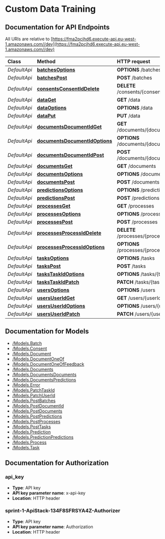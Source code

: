 # Custom Data Training

## Documentation for API Endpoints

All URIs are relative to [https://fma2pcjhd6.execute-api.eu-west-1.amazonaws.com//dev](https://fma2pcjhd6.execute-api.eu-west-1.amazonaws.com//dev)

| Class | Method | HTTP request | Description |
| :--- | :--- | :--- | :--- |
| _DefaultApi_ | [**batchesOptions**](https://github.com/LucidtechAI/las-docs/tree/cdd709d3fac0950bb6223a1135234f14a0c3e2c8/apis/dev/Apis/DefaultApi.md#batchesoptions) | **OPTIONS** /batches |  |
| _DefaultApi_ | [**batchesPost**](https://github.com/LucidtechAI/las-docs/tree/cdd709d3fac0950bb6223a1135234f14a0c3e2c8/apis/dev/Apis/DefaultApi.md#batchespost) | **POST** /batches |  |
| _DefaultApi_ | [**consentsConsentIdDelete**](https://github.com/LucidtechAI/las-docs/tree/cdd709d3fac0950bb6223a1135234f14a0c3e2c8/apis/dev/Apis/DefaultApi.md#consentsconsentiddelete) | **DELETE** /consents/{consentId} |  |
| _DefaultApi_ | [**dataGet**](https://github.com/LucidtechAI/las-docs/tree/cdd709d3fac0950bb6223a1135234f14a0c3e2c8/apis/dev/Apis/DefaultApi.md#dataget) | **GET** /data |  |
| _DefaultApi_ | [**dataOptions**](https://github.com/LucidtechAI/las-docs/tree/cdd709d3fac0950bb6223a1135234f14a0c3e2c8/apis/dev/Apis/DefaultApi.md#dataoptions) | **OPTIONS** /data |  |
| _DefaultApi_ | [**dataPut**](https://github.com/LucidtechAI/las-docs/tree/cdd709d3fac0950bb6223a1135234f14a0c3e2c8/apis/dev/Apis/DefaultApi.md#dataput) | **PUT** /data |  |
| _DefaultApi_ | [**documentsDocumentIdGet**](https://github.com/LucidtechAI/las-docs/tree/cdd709d3fac0950bb6223a1135234f14a0c3e2c8/apis/dev/Apis/DefaultApi.md#documentsdocumentidget) | **GET** /documents/{documentId} |  |
| _DefaultApi_ | [**documentsDocumentIdOptions**](https://github.com/LucidtechAI/las-docs/tree/cdd709d3fac0950bb6223a1135234f14a0c3e2c8/apis/dev/Apis/DefaultApi.md#documentsdocumentidoptions) | **OPTIONS** /documents/{documentId} |  |
| _DefaultApi_ | [**documentsDocumentIdPost**](https://github.com/LucidtechAI/las-docs/tree/cdd709d3fac0950bb6223a1135234f14a0c3e2c8/apis/dev/Apis/DefaultApi.md#documentsdocumentidpost) | **POST** /documents/{documentId} |  |
| _DefaultApi_ | [**documentsGet**](https://github.com/LucidtechAI/las-docs/tree/cdd709d3fac0950bb6223a1135234f14a0c3e2c8/apis/dev/Apis/DefaultApi.md#documentsget) | **GET** /documents |  |
| _DefaultApi_ | [**documentsOptions**](https://github.com/LucidtechAI/las-docs/tree/cdd709d3fac0950bb6223a1135234f14a0c3e2c8/apis/dev/Apis/DefaultApi.md#documentsoptions) | **OPTIONS** /documents |  |
| _DefaultApi_ | [**documentsPost**](https://github.com/LucidtechAI/las-docs/tree/cdd709d3fac0950bb6223a1135234f14a0c3e2c8/apis/dev/Apis/DefaultApi.md#documentspost) | **POST** /documents |  |
| _DefaultApi_ | [**predictionsOptions**](https://github.com/LucidtechAI/las-docs/tree/cdd709d3fac0950bb6223a1135234f14a0c3e2c8/apis/dev/Apis/DefaultApi.md#predictionsoptions) | **OPTIONS** /predictions |  |
| _DefaultApi_ | [**predictionsPost**](https://github.com/LucidtechAI/las-docs/tree/cdd709d3fac0950bb6223a1135234f14a0c3e2c8/apis/dev/Apis/DefaultApi.md#predictionspost) | **POST** /predictions |  |
| _DefaultApi_ | [**processesGet**](https://github.com/LucidtechAI/las-docs/tree/cdd709d3fac0950bb6223a1135234f14a0c3e2c8/apis/dev/Apis/DefaultApi.md#processesget) | **GET** /processes |  |
| _DefaultApi_ | [**processesOptions**](https://github.com/LucidtechAI/las-docs/tree/cdd709d3fac0950bb6223a1135234f14a0c3e2c8/apis/dev/Apis/DefaultApi.md#processesoptions) | **OPTIONS** /processes |  |
| _DefaultApi_ | [**processesPost**](https://github.com/LucidtechAI/las-docs/tree/cdd709d3fac0950bb6223a1135234f14a0c3e2c8/apis/dev/Apis/DefaultApi.md#processespost) | **POST** /processes |  |
| _DefaultApi_ | [**processesProcessIdDelete**](https://github.com/LucidtechAI/las-docs/tree/cdd709d3fac0950bb6223a1135234f14a0c3e2c8/apis/dev/Apis/DefaultApi.md#processesprocessiddelete) | **DELETE** /processes/{processId} |  |
| _DefaultApi_ | [**processesProcessIdOptions**](https://github.com/LucidtechAI/las-docs/tree/cdd709d3fac0950bb6223a1135234f14a0c3e2c8/apis/dev/Apis/DefaultApi.md#processesprocessidoptions) | **OPTIONS** /processes/{processId} |  |
| _DefaultApi_ | [**tasksOptions**](https://github.com/LucidtechAI/las-docs/tree/cdd709d3fac0950bb6223a1135234f14a0c3e2c8/apis/dev/Apis/DefaultApi.md#tasksoptions) | **OPTIONS** /tasks |  |
| _DefaultApi_ | [**tasksPost**](https://github.com/LucidtechAI/las-docs/tree/cdd709d3fac0950bb6223a1135234f14a0c3e2c8/apis/dev/Apis/DefaultApi.md#taskspost) | **POST** /tasks |  |
| _DefaultApi_ | [**tasksTaskIdOptions**](https://github.com/LucidtechAI/las-docs/tree/cdd709d3fac0950bb6223a1135234f14a0c3e2c8/apis/dev/Apis/DefaultApi.md#taskstaskidoptions) | **OPTIONS** /tasks/{taskId} |  |
| _DefaultApi_ | [**tasksTaskIdPatch**](https://github.com/LucidtechAI/las-docs/tree/cdd709d3fac0950bb6223a1135234f14a0c3e2c8/apis/dev/Apis/DefaultApi.md#taskstaskidpatch) | **PATCH** /tasks/{taskId} |  |
| _DefaultApi_ | [**usersOptions**](https://github.com/LucidtechAI/las-docs/tree/cdd709d3fac0950bb6223a1135234f14a0c3e2c8/apis/dev/Apis/DefaultApi.md#usersoptions) | **OPTIONS** /users |  |
| _DefaultApi_ | [**usersUserIdGet**](https://github.com/LucidtechAI/las-docs/tree/cdd709d3fac0950bb6223a1135234f14a0c3e2c8/apis/dev/Apis/DefaultApi.md#usersuseridget) | **GET** /users/{userId} |  |
| _DefaultApi_ | [**usersUserIdOptions**](https://github.com/LucidtechAI/las-docs/tree/cdd709d3fac0950bb6223a1135234f14a0c3e2c8/apis/dev/Apis/DefaultApi.md#usersuseridoptions) | **OPTIONS** /users/{userId} |  |
| _DefaultApi_ | [**usersUserIdPatch**](https://github.com/LucidtechAI/las-docs/tree/cdd709d3fac0950bb6223a1135234f14a0c3e2c8/apis/dev/Apis/DefaultApi.md#usersuseridpatch) | **PATCH** /users/{userId} |  |

## Documentation for Models

* [/Models.Batch](https://github.com/LucidtechAI/las-docs/tree/cdd709d3fac0950bb6223a1135234f14a0c3e2c8/apis/dev/Models/Batch.md)
* [/Models.Consent](https://github.com/LucidtechAI/las-docs/tree/cdd709d3fac0950bb6223a1135234f14a0c3e2c8/apis/dev/Models/Consent.md)
* [/Models.Document](https://github.com/LucidtechAI/las-docs/tree/cdd709d3fac0950bb6223a1135234f14a0c3e2c8/apis/dev/Models/Document.md)
* [/Models.DocumentOneOf](https://github.com/LucidtechAI/las-docs/tree/cdd709d3fac0950bb6223a1135234f14a0c3e2c8/apis/dev/Models/DocumentOneOf.md)
* [/Models.DocumentOneOfFeedback](https://github.com/LucidtechAI/las-docs/tree/cdd709d3fac0950bb6223a1135234f14a0c3e2c8/apis/dev/Models/DocumentOneOfFeedback.md)
* [/Models.Documents](https://github.com/LucidtechAI/las-docs/tree/cdd709d3fac0950bb6223a1135234f14a0c3e2c8/apis/dev/Models/Documents.md)
* [/Models.DocumentsDocuments](https://github.com/LucidtechAI/las-docs/tree/cdd709d3fac0950bb6223a1135234f14a0c3e2c8/apis/dev/Models/DocumentsDocuments.md)
* [/Models.DocumentsPredictions](https://github.com/LucidtechAI/las-docs/tree/cdd709d3fac0950bb6223a1135234f14a0c3e2c8/apis/dev/Models/DocumentsPredictions.md)
* [/Models.Error](https://github.com/LucidtechAI/las-docs/tree/cdd709d3fac0950bb6223a1135234f14a0c3e2c8/apis/dev/Models/Error.md)
* [/Models.PatchTaskId](https://github.com/LucidtechAI/las-docs/tree/cdd709d3fac0950bb6223a1135234f14a0c3e2c8/apis/dev/Models/PatchTaskId.md)
* [/Models.PatchUserId](https://github.com/LucidtechAI/las-docs/tree/cdd709d3fac0950bb6223a1135234f14a0c3e2c8/apis/dev/Models/PatchUserId.md)
* [/Models.PostBatches](https://github.com/LucidtechAI/las-docs/tree/cdd709d3fac0950bb6223a1135234f14a0c3e2c8/apis/dev/Models/PostBatches.md)
* [/Models.PostDocumentId](https://github.com/LucidtechAI/las-docs/tree/cdd709d3fac0950bb6223a1135234f14a0c3e2c8/apis/dev/Models/PostDocumentId.md)
* [/Models.PostDocuments](https://github.com/LucidtechAI/las-docs/tree/cdd709d3fac0950bb6223a1135234f14a0c3e2c8/apis/dev/Models/PostDocuments.md)
* [/Models.PostPredictions](https://github.com/LucidtechAI/las-docs/tree/cdd709d3fac0950bb6223a1135234f14a0c3e2c8/apis/dev/Models/PostPredictions.md)
* [/Models.PostProcesses](https://github.com/LucidtechAI/las-docs/tree/cdd709d3fac0950bb6223a1135234f14a0c3e2c8/apis/dev/Models/PostProcesses.md)
* [/Models.PostTasks](https://github.com/LucidtechAI/las-docs/tree/cdd709d3fac0950bb6223a1135234f14a0c3e2c8/apis/dev/Models/PostTasks.md)
* [/Models.Prediction](https://github.com/LucidtechAI/las-docs/tree/cdd709d3fac0950bb6223a1135234f14a0c3e2c8/apis/dev/Models/Prediction.md)
* [/Models.PredictionPredictions](https://github.com/LucidtechAI/las-docs/tree/cdd709d3fac0950bb6223a1135234f14a0c3e2c8/apis/dev/Models/PredictionPredictions.md)
* [/Models.Process](https://github.com/LucidtechAI/las-docs/tree/cdd709d3fac0950bb6223a1135234f14a0c3e2c8/apis/dev/Models/Process.md)
* [/Models.Task](https://github.com/LucidtechAI/las-docs/tree/cdd709d3fac0950bb6223a1135234f14a0c3e2c8/apis/dev/Models/Task.md)

## Documentation for Authorization

### api\_key

* **Type**: API key
* **API key parameter name**: x-api-key
* **Location**: HTTP header

### sprint-1-ApiStack-134F8SFRSYA4Z-Authorizer

* **Type**: API key
* **API key parameter name**: Authorization
* **Location**: HTTP header

